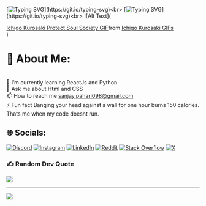 [![Typing SVG](https://readme-typing-svg.demolab.com/?lines=Welcome+To+Sanjay's+Profile.)](https://git.io/typing-svg)<br>
[![Typing SVG](https://readme-typing-svg.demolab.com/?lines=いらっしゃいませ+に+サンジェイさんの+プロフィール.)](https://git.io/typing-svg)<br>
![Alt Text](<div class="tenor-gif-embed" data-postid="26115462" data-share-method="host" data-aspect-ratio="1.78771" data-width="100%"><a href="https://tenor.com/view/ichigo-kurosaki-protect-soul-society-gif-26115462">Ichigo Kurosaki Protect Soul Society GIF</a>from <a href="https://tenor.com/search/ichigo+kurosaki-gifs">Ichigo Kurosaki GIFs</a></div> <script type="text/javascript" async src="https://tenor.com/embed.js"></script>)

# 💫 About Me:
<br>    🌱 I’m currently learning ReactJs and Python<br>    💬 Ask me about Html and CSS<br>    📫 How to reach me sanjay.pahari098@gmail.com<br>    ⚡ Fun fact Banging your head against a wall for one hour burns 150 calories. Thats me when my code doesnt run.<br>


## 🌐 Socials:
[![Discord](https://img.shields.io/badge/Discord-%237289DA.svg?logo=discord&logoColor=white)](https://discord.gg/616119320367464452) [![Instagram](https://img.shields.io/badge/Instagram-%23E4405F.svg?logo=Instagram&logoColor=white)](https://instagram.com/sanzay.x) [![LinkedIn](https://img.shields.io/badge/LinkedIn-%230077B5.svg?logo=linkedin&logoColor=white)](https://linkedin.com/in/sanjay-pahari-b85697227/) [![Reddit](https://img.shields.io/badge/Reddit-%23FF4500.svg?logo=Reddit&logoColor=white)](https://reddit.com/user/MeteoraXD) [![Stack Overflow](https://img.shields.io/badge/-Stackoverflow-FE7A16?logo=stack-overflow&logoColor=white)](https://stackoverflow.com/users/24573588) [![X](https://img.shields.io/badge/X-black.svg?logo=X&logoColor=white)](https://x.com/Sanjay23) 




### ✍️ Random Dev Quote
![](https://quotes-github-readme.vercel.app/api?type=horizontal&theme=radical)



---
[![](https://visitcount.itsvg.in/api?id=SanzayXD&icon=0&color=0)](https://visitcount.itsvg.in)

<!-- Proudly created with GPRM ( https://gprm.itsvg.in ) -->
